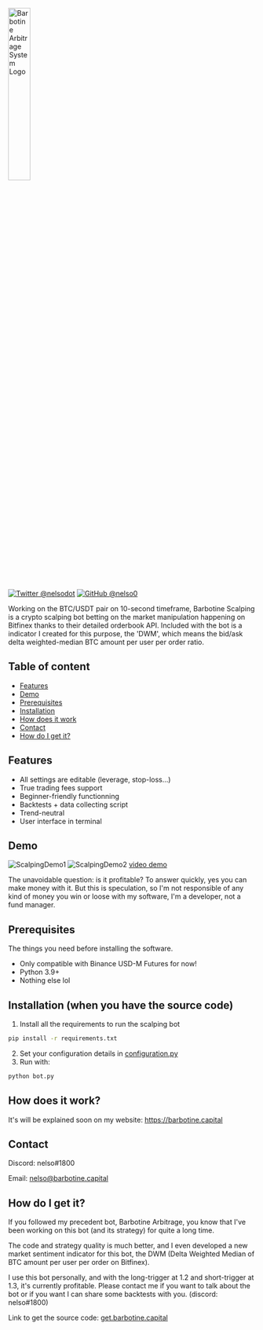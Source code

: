 <p align="left">
  <img alt="Barbotine Arbitrage System Logo" width="30%" height="30%" src="https://cdn.discordapp.com/attachments/876447732259225612/1095369391052443708/bas.svg">
</p>

[![Twitter @nelsodot](https://img.shields.io/twitter/url/https/twitter.com/nelsodot.svg?style=social&label=%20%40nelsodot)](https://twitter.com/nelsorex)
[![GitHub @nelso0](https://img.shields.io/github/followers/nelso0?label=follow&style=social)](https://github.com/nelso0)

Working on the BTC/USDT pair on 10-second timeframe, Barbotine Scalping is a crypto scalping bot betting on the market manipulation happening on Bitfinex thanks to their detailed orderbook API. Included with the bot is a indicator I created for this purpose, the 'DWM', which means the bid/ask delta weighted-median BTC amount per user per order ratio.

## Table of content
* [Features](#features)
* [Demo](#demo)
* [Prerequisites](#prerequis)
* [Installation](#installation)
* [How does it work](#howwork)
* [Contact](#contact)
* [How do I get it?](#full-version)
<a name="features"/>
 
## Features

* All settings are editable (leverage, stop-loss...)
* True trading fees support
* Beginner-friendly functionning
* Backtests + data collecting script
* Trend-neutral
* User interface in terminal

<a name="demo"/>
 
## Demo

![ScalpingDemo1](https://media.discordapp.net/attachments/876447732259225612/1124293045987315712/scalping0.png)
![ScalpingDemo2](https://media.discordapp.net/attachments/876447732259225612/1124293046306099230/scalping1.png)
[video demo](https://www.youtube.com/watch?v=jj1aGm1p1fg)

The unavoidable question: is it profitable? To answer quickly, yes you can make money with it. But this is speculation, so I'm not responsible of any kind of money you win or loose with my software, I'm a developer, not a fund manager.

<a name="prerequis"/>
 
## Prerequisites

The things you need before installing the software.

* Only compatible with Binance USD-M Futures for now!
* Python 3.9+
* Nothing else lol

<a name="installation"/>
 
## Installation (when you have the source code)

1. Install all the requirements to run the scalping bot
```sh
pip install -r requirements.txt
```
2. Set your configuration details in [configuration.py](configuration.py)
3. Run with:
```sh
python bot.py
```

<a name="howwork"/>
 
## How does it work?

It's will be explained soon on my website: https://barbotine.capital

## Contact

Discord: nelso#1800

Email: [nelso@barbotine.capital](mailto:nelso@barbotine.capital)

<a name="full-version"/>
 
## How do I  get it?

If you followed my precedent bot, Barbotine Arbitrage, you know that I've been working on this bot (and its strategy) for quite a long time. 

The code and strategy quality is much better, and I even developed a new market sentiment indicator for this bot, the DWM (Delta Weighted Median of BTC amount per user per order on Bitfinex).

I use this bot personally, and with the long-trigger at 1.2 and short-trigger at 1.3, it's currently profitable. Please contact me if you want to talk about the bot or if you want I can share some backtests with you. (discord: nelso#1800)

Link to get the source code: [get.barbotine.capital](https://get.barbotine.capital/product/barbotine-scalping)
